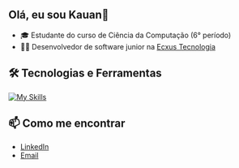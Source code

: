 ## Olá, eu sou Kauan👋

- 🎓 Estudante do curso de Ciência da Computação (6° período)
- 👨‍💻 Desenvolvedor de software junior na [Ecxus Tecnologia](https://ecxus.com.br/)

## 🛠️ Tecnologias e Ferramentas

[![My Skills](https://skillicons.dev/icons?i=java,spring,html,css,js,ts,css,nodejs,git,idea,vscode)](https://skillicons.dev)

## 📫 Como me encontrar

- [LinkedIn](https://www.linkedin.com/in/kauan-gouveia-30006b259)
- [Email](mailto:kauan.ogouveia@gmail.com)

